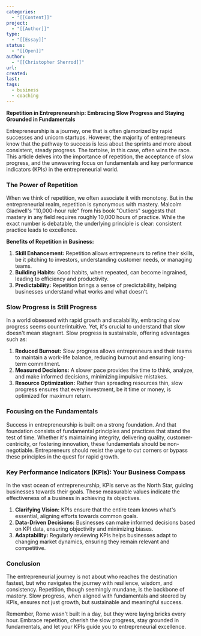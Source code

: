 ```yaml
---
categories:
  - "[[Content]]"
project:
  - "[[Author]]"
type:
  - "[[Essay]]"
status:
  - "[[Open]]"
author:
  - "[[Christopher Sherrod]]"
url: 
created:
last:
tags:
  - business
  - coaching
---
```

**Repetition in Entrepreneurship: Embracing Slow Progress and Staying Grounded in Fundamentals**

Entrepreneurship is a journey, one that is often glamorized by rapid successes and unicorn startups. However, the majority of entrepreneurs know that the pathway to success is less about the sprints and more about consistent, steady progress. The tortoise, in this case, often wins the race. This article delves into the importance of repetition, the acceptance of slow progress, and the unwavering focus on fundamentals and key performance indicators (KPIs) in the entrepreneurial world.

### **The Power of Repetition**

When we think of repetition, we often associate it with monotony. But in the entrepreneurial realm, repetition is synonymous with mastery. Malcolm Gladwell's "10,000-hour rule" from his book "Outliers" suggests that mastery in any field requires roughly 10,000 hours of practice. While the exact number is debatable, the underlying principle is clear: consistent practice leads to excellence.

**Benefits of Repetition in Business:**
1. **Skill Enhancement:** Repetition allows entrepreneurs to refine their skills, be it pitching to investors, understanding customer needs, or managing teams.
2. **Building Habits:** Good habits, when repeated, can become ingrained, leading to efficiency and productivity.
3. **Predictability:** Repetition brings a sense of predictability, helping businesses understand what works and what doesn’t.

### **Slow Progress is Still Progress**

In a world obsessed with rapid growth and scalability, embracing slow progress seems counterintuitive. Yet, it's crucial to understand that slow doesn't mean stagnant. Slow progress is sustainable, offering advantages such as:

1. **Reduced Burnout:** Slow progress allows entrepreneurs and their teams to maintain a work-life balance, reducing burnout and ensuring long-term commitment.
2. **Measured Decisions:** A slower pace provides the time to think, analyze, and make informed decisions, minimizing impulsive mistakes.
3. **Resource Optimization:** Rather than spreading resources thin, slow progress ensures that every investment, be it time or money, is optimized for maximum return.

### **Focusing on the Fundamentals**

Success in entrepreneurship is built on a strong foundation. And that foundation consists of fundamental principles and practices that stand the test of time. Whether it's maintaining integrity, delivering quality, customer-centricity, or fostering innovation, these fundamentals should be non-negotiable. Entrepreneurs should resist the urge to cut corners or bypass these principles in the quest for rapid growth.

### **Key Performance Indicators (KPIs): Your Business Compass**

In the vast ocean of entrepreneurship, KPIs serve as the North Star, guiding businesses towards their goals. These measurable values indicate the effectiveness of a business in achieving its objectives.

1. **Clarifying Vision:** KPIs ensure that the entire team knows what's essential, aligning efforts towards common goals.
2. **Data-Driven Decisions:** Businesses can make informed decisions based on KPI data, ensuring objectivity and minimizing biases.
3. **Adaptability:** Regularly reviewing KPIs helps businesses adapt to changing market dynamics, ensuring they remain relevant and competitive.

### **Conclusion**

The entrepreneurial journey is not about who reaches the destination fastest, but who navigates the journey with resilience, wisdom, and consistency. Repetition, though seemingly mundane, is the backbone of mastery. Slow progress, when aligned with fundamentals and steered by KPIs, ensures not just growth, but sustainable and meaningful success.

Remember, Rome wasn't built in a day, but they were laying bricks every hour. Embrace repetition, cherish the slow progress, stay grounded in fundamentals, and let your KPIs guide you to entrepreneurial excellence.